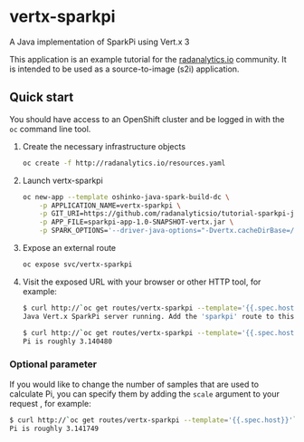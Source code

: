 # vertx-sparkpi
A Java implementation of SparkPi using Vert.x 3

This application is an example tutorial for the
[radanalytics.io](http://radanalytics.io) community. It is intended to be
used as a source-to-image (s2i) application.

## Quick start

You should have access to an OpenShift cluster and be logged in with the
`oc` command line tool.

1. Create the necessary infrastructure objects
   ```bash
   oc create -f http://radanalytics.io/resources.yaml
   ```

1. Launch vertx-sparkpi
   ```bash
   oc new-app --template oshinko-java-spark-build-dc \
       -p APPLICATION_NAME=vertx-sparkpi \
       -p GIT_URI=https://github.com/radanalyticsio/tutorial-sparkpi-java-vertx \
       -p APP_FILE=sparkpi-app-1.0-SNAPSHOT-vertx.jar \
       -p SPARK_OPTIONS='--driver-java-options="-Dvertx.cacheDirBase=/tmp/vertx-cache"'
   ```

1. Expose an external route
   ```bash
   oc expose svc/vertx-sparkpi
   ```

1. Visit the exposed URL with your browser or other HTTP tool, for example:
   ```bash
   $ curl http://`oc get routes/vertx-sparkpi --template='{{.spec.host}}'`
   Java Vert.x SparkPi server running. Add the 'sparkpi' route to this URL to invoke the app.

   $ curl http://`oc get routes/vertx-sparkpi --template='{{.spec.host}}'`/sparkpi
   Pi is roughly 3.140480
   ```

### Optional parameter

If you would like to change the number of samples that are used to calculate
Pi, you can specify them by adding the `scale` argument to your request
, for example:

```bash
$ curl http://`oc get routes/vertx-sparkpi --template='{{.spec.host}}'`/sparkpi?scale=10
Pi is roughly 3.141749
```
